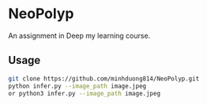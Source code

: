 # NeoPolyp
An assignment in Deep my learning course.

## Usage
```sh
git clone https://github.com/minhduong814/NeoPolyp.git
python infer.py --image_path image.jpeg
or python3 infer.py --image_path image.jpeg
```